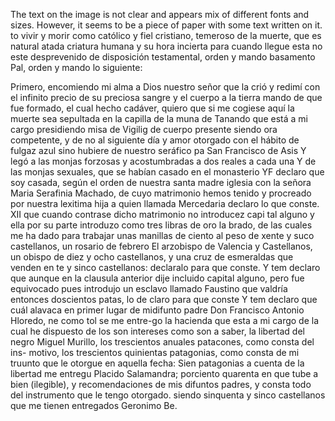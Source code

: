 The text on the image is not clear and appears mix of different fonts and sizes. However, it seems to be a piece of paper with some text written on it.
to vivir y morir como católico y fiel cristiano, temeroso de la muerte, que es natural atada criatura humana y su hora incierta para cuando llegue esta no este desprevenido de disposición testamental, orden y mando basamento
Pal, orden y mando lo siguiente:

Primero, encomiendo mi alma a Dios nuestro señor que la crió y redimí con el infinito precio de su preciosa sangre y el cuerpo a la tierra mando de que fue formado, el cual hecho cadáver,
quiero que si me cogiese aquí la muerte sea sepultada en la capilla de la muna de Tanando que está a mi cargo presidiendo misa de Vigilig de cuerpo presente siendo ora competente, y de no al siguiente día y amor
otorgado con el hábito de fulgaz azul sino hubiere de nuestro seráfico pa
San Francisco de Asis
Y legó a las monjas forzosas y acostumbradas a dos reales
a cada una
Y de las monjas sexuales, que se habían casado en el monasterio
YF declaro que soy casada, según el orden de nuestra santa madre iglesia con la señora Maria Serafinia Machado, de cuyo matrimonio hemos tenido y procreado por nuestra lexitima hija a quien llamada Mercedaria declaro lo que conste.
XII que cuando contrase dicho matrimonio no introducez capi
tal alguno y ella por su parte introduzo como tres libras de oro la
brado, de las cuales me ha dado para trabajar unas manillas de
ciento al peso de xente y suco castellanos, un rosario de febrero
El arzobispo de Valencia y Castellanos, un obispo de diez y ocho castellanos, y una cruz de esmeraldas que venden en te y sinco castellanos: declaralo para que conste. Y tem declaro que aunque en la clausula anterior dije incluido
capital alguno, pero fue equivocado pues introdujo un esclavo llamado Faustino que valdría entonces doscientos patas, lo de claro para que conste Y tem declaro que cuál alavaca en primer lugar de midifunto
padre Don Francisco Antonio Hloredo, ne como tol se me entre-go la hacienda que esta a mi cargo de la cual he dispuesto de los son intereses como son a saber, la libertad del negro Miguel Murillo, los trescientos anuales patacones, como consta del ins-
motivo, los trescientos quinientas patagonias, como consta de mi truunto que le otorgue en aquella fecha: Sien patagonias a cuenta de la libertad me entregu Placido Salamandra; porciento quarenta en que tube a bien (ilegible), y recomendaciones de mis difuntos
padres, y consta todo del instrumento que le tengo otorgado. siendo sinquenta y sinco castellanos que me tienen entregados Geronimo Be.